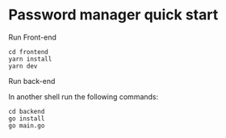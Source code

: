 # Password manager quick start

Run Front-end

```
cd frontend
yarn install
yarn dev
```

Run back-end

In another shell run the following commands:

```
cd backend
go install
go main.go
```
